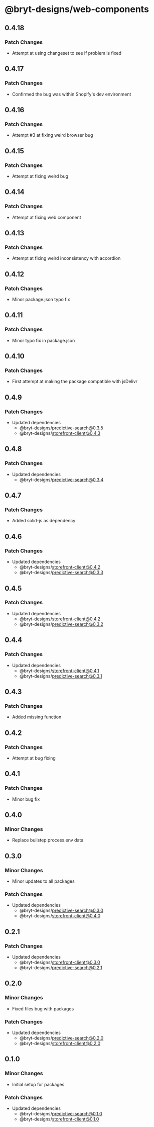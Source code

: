 # @bryt-designs/web-components

## 0.4.18

### Patch Changes

- Attempt at using changeset to see if problem is fixed

## 0.4.17

### Patch Changes

- Confirmed the bug was within Shopify's dev environment

## 0.4.16

### Patch Changes

- Attempt #3 at fixing weird browser bug

## 0.4.15

### Patch Changes

- Attempt at fixing weird bug

## 0.4.14

### Patch Changes

- Attempt at fixing web component

## 0.4.13

### Patch Changes

- Attempt at fixing weird inconsistency with accordion

## 0.4.12

### Patch Changes

- Minor package.json typo fix

## 0.4.11

### Patch Changes

- Minor typo fix in package.json

## 0.4.10

### Patch Changes

- First attempt at making the package compatible with jsDelivr

## 0.4.9

### Patch Changes

- Updated dependencies
  - @bryt-designs/predictive-search@0.3.5
  - @bryt-designs/storefront-client@0.4.3

## 0.4.8

### Patch Changes

- Updated dependencies
  - @bryt-designs/predictive-search@0.3.4

## 0.4.7

### Patch Changes

- Added solid-js as dependency

## 0.4.6

### Patch Changes

- Updated dependencies
  - @bryt-designs/storefront-client@0.4.2
  - @bryt-designs/predictive-search@0.3.3

## 0.4.5

### Patch Changes

- Updated dependencies
  - @bryt-designs/storefront-client@0.4.2
  - @bryt-designs/predictive-search@0.3.2

## 0.4.4

### Patch Changes

- Updated dependencies
  - @bryt-designs/storefront-client@0.4.1
  - @bryt-designs/predictive-search@0.3.1

## 0.4.3

### Patch Changes

- Added missing function

## 0.4.2

### Patch Changes

- Attempt at bug fixing

## 0.4.1

### Patch Changes

- Minor bug fix

## 0.4.0

### Minor Changes

- Replace builstep process.env data

## 0.3.0

### Minor Changes

- Minor updates to all packages

### Patch Changes

- Updated dependencies
  - @bryt-designs/predictive-search@0.3.0
  - @bryt-designs/storefront-client@0.4.0

## 0.2.1

### Patch Changes

- Updated dependencies
  - @bryt-designs/storefront-client@0.3.0
  - @bryt-designs/predictive-search@0.2.1

## 0.2.0

### Minor Changes

- Fixed files bug with packages

### Patch Changes

- Updated dependencies
  - @bryt-designs/predictive-search@0.2.0
  - @bryt-designs/storefront-client@0.2.0

## 0.1.0

### Minor Changes

- Initial setup for packages

### Patch Changes

- Updated dependencies
  - @bryt-designs/predictive-search@0.1.0
  - @bryt-designs/storefront-client@0.1.0
